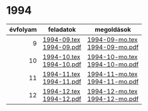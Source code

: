 # 1994

| évfolyam | feladatok | megoldások |
|---:|---|---|
| 9|[1994-09.tex](1994-09.tex) <br> [1994-09.pdf](1994-09.pdf) | [1994-09-mo.tex](1994-09-mo.tex) <br> [1994-09-mo.pdf](1994-09-mo.pdf)|
| 10|[1994-10.tex](1994-10.tex) <br> [1994-10.pdf](1994-10.pdf) | [1994-10-mo.tex](1994-10-mo.tex) <br> [1994-10-mo.pdf](1994-09-mo.pdf)|
| 11|[1994-11.tex](1994-11.tex) <br> [1994-11.pdf](1994-11.pdf) | [1994-11-mo.tex](1994-11-mo.tex) <br> [1994-11-mo.pdf](1994-09-mo.pdf)|
| 12|[1994-12.tex](1994-12.tex) <br> [1994-12.pdf](1994-12.pdf) | [1994-12-mo.tex](1994-12-mo.tex) <br> [1994-12-mo.pdf](1994-09-mo.pdf)|
